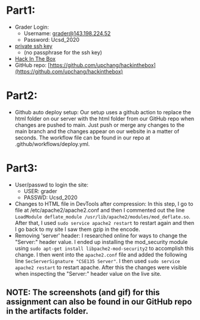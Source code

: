 # Part1:
 * Grader Login:
   * Username: grader@143.198.224.52 	
   * Password: Ucsd_2020
 * [private ssh key](./id_rsa)
   * (no passphrase for the ssh key)
 * [Hack In The Box](https://hackinthebox.site)
 * GitHub repo: [https://github.com/upchang/hackinthebox](https://github.com/upchang/hackinthebox)
# Part2:
 * Github auto deploy setup: Our setup uses a github action to replace the html folder on our server with the html folder from our GitHub repo
when changes are pushed to main. Just push or merge any changes to the main branch and the changes appear on our website in a matter of seconds. 
The workflow file can be found in our repo at .github/workflows/deploy.yml.
# Part3:
 * User/passwd to login the site:
   * USER: grader
   * PASSWD: Ucsd_2020
 * Changes to HTML file in DevTools after compression: In this step, I go to file at /etc/apache2/apache2.conf and then I commented out the line `LoadModule deflate_module /usr/lib/apache2/modules/mod_deflate.so`. After that, I used `sudo service apache2 restart` to restart again and then I go back to my site I saw them gzip in the encode.
 * Removing 'server' header: I researched online for ways to change the "Server:" header value. I ended up installing the mod_security module using `sudo apt-get install libpache2-mod-security2` to accomplish this change. I then went into the `apache2.conf` file and added the following line `SecServerSignature "CSE135 Server"`. I then used `sudo service apache2 restart` to restart apache. After this the changes were visible when inspecting the "Server:" header value on the live site.
## NOTE: The screenshots (and gif) for this assignment can also be found in our GitHub repo in the artifacts folder.
